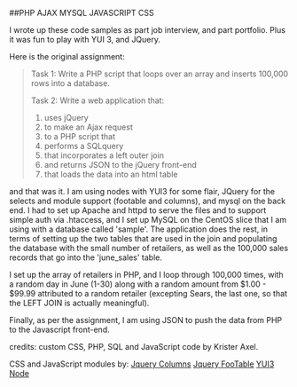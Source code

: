 ##PHP AJAX MYSQL JAVASCRIPT CSS

I wrote up these code samples as part job interview, and part portfolio. Plus it was fun to play with YUI 3, and JQuery.

Here is the original assignment:

>Task 1:
>Write a PHP script that loops over an array and inserts 100,000 rows into a database.
>
>Task 2: 
>Write a web application that:
>
>1. uses jQuery
>2. to make an Ajax request
>3. to a PHP script that  
>4. performs a SQLquery
>5. that incorporates a left outer join
>6. and returns JSON to the jQuery front-end
>7. that loads the data into an html table

and that was it. I am using nodes with YUI3 for some flair, JQuery for the selects and module support (footable and columns), and mysql on the back end. I had to set up Apache and httpd to serve the files and to support simple auth via .htaccess, and I set up MySQL on the CentOS slice that I am using with a database called 'sample'. The application does the rest, in terms of setting up the two tables that are used in the join and populating the database with the small number of retailers, as well as the 100,000 sales records that go into the 'june_sales' table.

I set up the array of retailers in PHP, and I loop through 100,000 times, with a random day in June (1-30) along with a random amount from $1.00 - $99.99 attributed to a random retailer (excepting Sears, the last one, so that the LEFT JOIN is actually meaningful).

Finally, as per the assignment, I am using JSON to push the data from PHP to the Javascript front-end.

credits:
custom CSS, PHP, SQL and JavaScript code by Krister Axel.

CSS and JavaScript modules by:
[Jquery Columns](http://eisenbraun.github.io/columns/)
[Jquery FooTable](http://fooplugins.com/plugins/footable-jquery/)
[YUI3 Node](https://yuilibrary.com/yui/docs/node/)